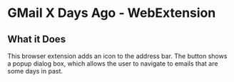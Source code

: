 # GMail X Days Ago - WebExtension

## What it Does

This browser extension adds an icon to the address bar. The button shows a
popup dialog box, which allows the user to navigate to emails that are some days
in past.


